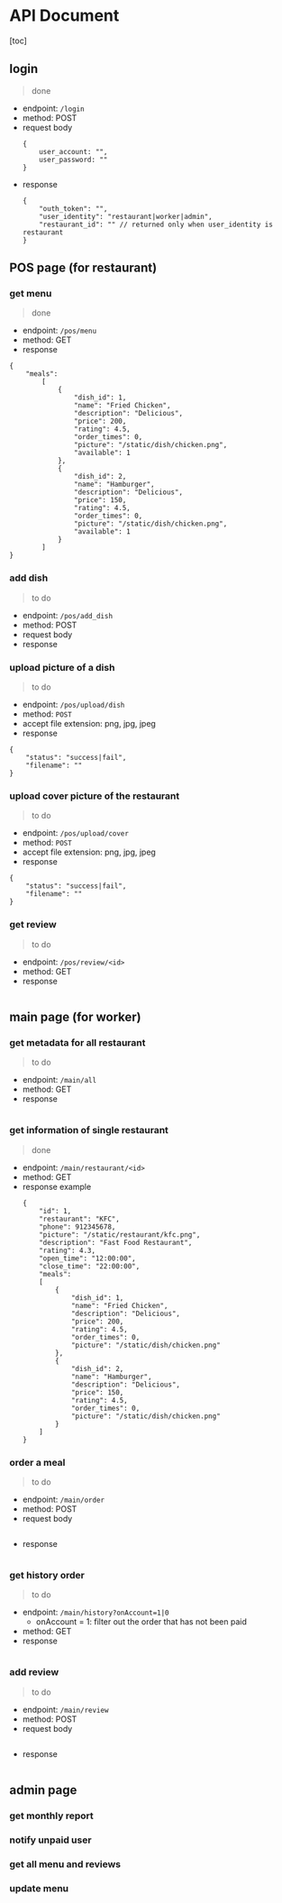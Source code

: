 # API Document
[toc]
## login
> done
- endpoint: `/login`
- method: POST
- request body
    ```
    {
        user_account: "",
        user_password: ""
    }
    ```
- response
    ```
    {
        "outh_token": "",
        "user_identity": "restaurant|worker|admin",
        "restaurant_id": "" // returned only when user_identity is restaurant 
    }
    ```

## POS page (for restaurant)
### get menu
> done
- endpoint: `/pos/menu`
- method: GET
- response
```
{
    "meals": 
        [
            {
                "dish_id": 1,
                "name": "Fried Chicken",
                "description": "Delicious",
                "price": 200,
                "rating": 4.5,
                "order_times": 0,
                "picture": "/static/dish/chicken.png",
                "available": 1
            },
            {
                "dish_id": 2,
                "name": "Hamburger",
                "description": "Delicious",
                "price": 150,
                "rating": 4.5,
                "order_times": 0,
                "picture": "/static/dish/chicken.png",
                "available": 1
            }
        ]
}
```
### add dish
> to do
- endpoint: `/pos/add_dish`
- method: POST
- request body
- response

### upload picture of a dish
> to do
- endpoint: `/pos/upload/dish`
- method: `POST`
- accept file extension: png, jpg, jpeg
- response
```
{
    "status": "success|fail",
    "filename": ""
}
```
### upload cover picture of the restaurant
> to do
- endpoint: `/pos/upload/cover`
- method: `POST`
- accept file extension: png, jpg, jpeg
- response
```
{
    "status": "success|fail",
    "filename": ""
}
```
### get review
> to do
- endpoint: `/pos/review/<id>`
- method: GET
- response
```
```

## main page (for worker)
### get metadata for all restaurant
> to do
- endpoint: `/main/all`
- method: GET
- response
```
```
### get information of single restaurant
> done
- endpoint: `/main/restaurant/<id>`
- method: GET
- response example
    ```
    {
        "id": 1,
        "restaurant": "KFC",
        "phone": 912345678,
        "picture": "/static/restaurant/kfc.png",
        "description": "Fast Food Restaurant",
        "rating": 4.3,
        "open_time": "12:00:00",
        "close_time": "22:00:00",
        "meals": 
        [
            {
                "dish_id": 1,
                "name": "Fried Chicken",
                "description": "Delicious",
                "price": 200,
                "rating": 4.5,
                "order_times": 0,
                "picture": "/static/dish/chicken.png"
            },
            {
                "dish_id": 2,
                "name": "Hamburger",
                "description": "Delicious",
                "price": 150,
                "rating": 4.5,
                "order_times": 0,
                "picture": "/static/dish/chicken.png"
            }
        ]
    }
    ```
### order a meal
> to do
- endpoint: `/main/order`
- method: POST
- request body
```
```
- response
```
```

### get history order
> to do
- endpoint: `/main/history?onAccount=1|0`
    - onAccount = 1: filter out the order that has not been paid
- method: GET
- response
```
```
### add review
> to do
- endpoint: `/main/review`
- method: POST
- request body
```
```
- response
```
```
## admin page
### get monthly report
### notify unpaid user
### get all menu and reviews
### update menu